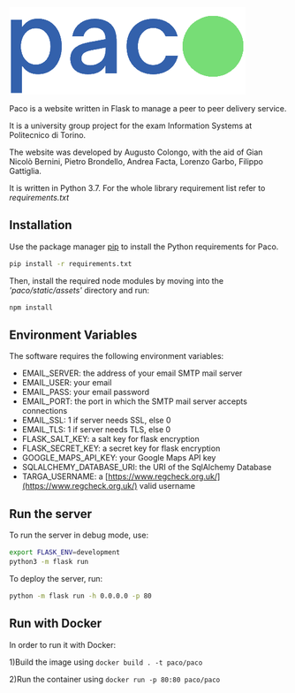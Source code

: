 ![Paco](/paco/static/images/brand_identity/logo_whole.png "Paco logo")

Paco is a website written in Flask to manage a peer to peer delivery service.

It is a university group project for the exam Information Systems at Politecnico di Torino.

The website was developed by Augusto Colongo, with the aid of Gian Nicolò Bernini, Pietro Brondello, Andrea Facta, Lorenzo Garbo, Filippo Gattiglia.

It is written in Python 3.7. For the whole library requirement list refer to _requirements.txt_

## Installation

Use the package manager [pip](https://pip.pypa.io/en/stable/) to install the Python requirements for Paco.

```bash
pip install -r requirements.txt
```
Then, install the required node modules by moving into the _\'paco/static/assets\'_ directory and run:

```bash
npm install
```

## Environment Variables

The software requires the following environment variables:

* EMAIL_SERVER: the address of your email SMTP mail server 
* EMAIL_USER: your email
* EMAIL_PASS: your email password
* EMAIL_PORT: the port in which the SMTP mail server accepts connections
* EMAIL_SSL: 1 if server needs SSL, else 0
* EMAIL_TLS: 1 if server needs TLS, else 0
* FLASK_SALT_KEY: a salt key for flask encryption 
* FLASK_SECRET_KEY: a secret key for flask encryption 
* GOOGLE_MAPS_API_KEY: your Google Maps API key
* SQLALCHEMY_DATABASE_URI: the URI of the SqlAlchemy Database
* TARGA_USERNAME: a [https://www.regcheck.org.uk/](https://www.regcheck.org.uk/) valid username

## Run the server

To run the server in debug mode, use:
```bash
export FLASK_ENV=development
python3 -m flask run
```

To deploy the server, run:
```bash
python -m flask run -h 0.0.0.0 -p 80
```

## Run with Docker

In order to run it with Docker:

1)Build the image using ` docker build . -t paco/paco `

2)Run the container using ` docker run -p 80:80 paco/paco `
